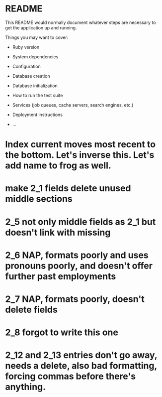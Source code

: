 # README

This README would normally document whatever steps are necessary to get the
application up and running.

Things you may want to cover:

* Ruby version

* System dependencies

* Configuration

* Database creation

* Database initialization

* How to run the test suite

* Services (job queues, cache servers, search engines, etc.)

* Deployment instructions

* ...

# Index current moves most recent to the bottom. Let's inverse this. Let's add name to frog as well.
# make 2_1 fields delete unused middle sections
# 2_5 not only middle fields as 2_1 but doesn't link with missing
# 2_6 NAP, formats poorly and uses pronouns poorly, and doesn't offer further past employments
# 2_7 NAP, formats poorly, doesn't delete fields
# 2_8 forgot to write this one
# 2_12 and 2_13 entries don't go away, needs a delete, also bad formatting, forcing commas before there's anything.

